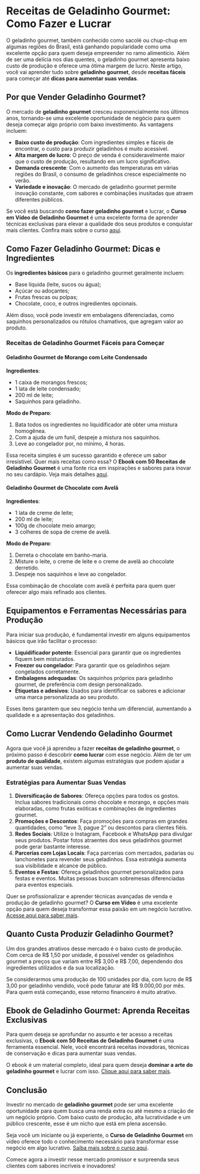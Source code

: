 
# Receitas de Geladinho Gourmet: Como Fazer e Lucrar

O geladinho gourmet, também conhecido como sacolé ou chup-chup em algumas regiões do Brasil, está ganhando popularidade como uma excelente opção para quem deseja empreender no ramo alimentício. Além de ser uma delícia nos dias quentes, o geladinho gourmet apresenta baixo custo de produção e oferece uma ótima margem de lucro. Neste artigo, você vai aprender tudo sobre **geladinho gourmet**, desde **receitas fáceis** para começar até **dicas para aumentar suas vendas**.

## Por que Vender Geladinho Gourmet?

O mercado de **geladinho gourmet** cresceu exponencialmente nos últimos anos, tornando-se uma excelente oportunidade de negócio para quem deseja começar algo próprio com baixo investimento. As vantagens incluem:

- **Baixo custo de produção**: Com ingredientes simples e fáceis de encontrar, o custo para produzir geladinhos é muito acessível.
- **Alta margem de lucro**: O preço de venda é consideravelmente maior que o custo de produção, resultando em um lucro significativo.
- **Demanda crescente**: Com o aumento das temperaturas em várias regiões do Brasil, o consumo de geladinhos cresce especialmente no verão.
- **Variedade e inovação**: O mercado de geladinho gourmet permite inovação constante, com sabores e combinações inusitadas que atraem diferentes públicos.

Se você está buscando **como fazer geladinho gourmet** e lucrar, o **Curso em Vídeo de Geladinho Gourmet** é uma excelente forma de aprender técnicas exclusivas para elevar a qualidade dos seus produtos e conquistar mais clientes. Confira mais sobre o curso [aqui](https://go.hotmart.com/W50133550U?src=btn-Github-Curso-Geladinho-Gourmet-Danusa-Nascimento).

## Como Fazer Geladinho Gourmet: Dicas e Ingredientes

Os **ingredientes básicos** para o geladinho gourmet geralmente incluem:

- Base líquida (leite, sucos ou água);
- Açúcar ou adoçantes;
- Frutas frescas ou polpas;
- Chocolate, coco, e outros ingredientes opcionais.

Além disso, você pode investir em embalagens diferenciadas, como saquinhos personalizados ou rótulos chamativos, que agregam valor ao produto.

### Receitas de Geladinho Gourmet Fáceis para Começar

#### Geladinho Gourmet de Morango com Leite Condensado

**Ingredientes**:
- 1 caixa de morangos frescos;
- 1 lata de leite condensado;
- 200 ml de leite;
- Saquinhos para geladinho.

**Modo de Preparo**:
1. Bata todos os ingredientes no liquidificador até obter uma mistura homogênea.
2. Com a ajuda de um funil, despeje a mistura nos saquinhos.
3. Leve ao congelador por, no mínimo, 4 horas.

Essa receita simples é um sucesso garantido e oferece um sabor irresistível. Quer mais receitas como essa? O **Ebook com 50 Receitas de Geladinho Gourmet** é uma fonte rica em inspirações e sabores para inovar no seu cardápio. Veja mais detalhes [aqui](https://go.hotmart.com/Q12109843X?src=Ebook-Github-Curso-Geladinho-Gourmet-Danusa-Nascimento).

#### Geladinho Gourmet de Chocolate com Avelã

**Ingredientes**:
- 1 lata de creme de leite;
- 200 ml de leite;
- 100g de chocolate meio amargo;
- 3 colheres de sopa de creme de avelã.

**Modo de Preparo**:
1. Derreta o chocolate em banho-maria.
2. Misture o leite, o creme de leite e o creme de avelã ao chocolate derretido.
3. Despeje nos saquinhos e leve ao congelador.

Essa combinação de chocolate com avelã é perfeita para quem quer oferecer algo mais refinado aos clientes.

## Equipamentos e Ferramentas Necessárias para Produção

Para iniciar sua produção, é fundamental investir em alguns equipamentos básicos que irão facilitar o processo:

- **Liquidificador potente**: Essencial para garantir que os ingredientes fiquem bem misturados.
- **Freezer ou congelador**: Para garantir que os geladinhos sejam congelados corretamente.
- **Embalagens adequadas**: Os saquinhos próprios para geladinho gourmet, de preferência com design personalizado.
- **Etiquetas e adesivos**: Usados para identificar os sabores e adicionar uma marca personalizada ao seu produto.

Esses itens garantem que seu negócio tenha um diferencial, aumentando a qualidade e a apresentação dos geladinhos.

## Como Lucrar Vendendo Geladinho Gourmet

Agora que você já aprendeu a fazer **receitas de geladinho gourmet**, o próximo passo é descobrir **como lucrar** com esse negócio. Além de ter um **produto de qualidade**, existem algumas estratégias que podem ajudar a aumentar suas vendas.

### Estratégias para Aumentar Suas Vendas

1. **Diversificação de Sabores**: Ofereça opções para todos os gostos. Inclua sabores tradicionais como chocolate e morango, e opções mais elaboradas, como frutas exóticas e combinações de ingredientes gourmet.
2. **Promoções e Descontos**: Faça promoções para compras em grandes quantidades, como “leve 3, pague 2” ou descontos para clientes fiéis.
3. **Redes Sociais**: Utilize o Instagram, Facebook e WhatsApp para divulgar seus produtos. Postar fotos atraentes dos seus geladinhos gourmet pode gerar bastante interesse.
4. **Parcerias com Lojas Locais**: Faça parcerias com mercados, padarias ou lanchonetes para revender seus geladinhos. Essa estratégia aumenta sua visibilidade e alcance de público.
5. **Eventos e Festas**: Ofereça geladinhos gourmet personalizados para festas e eventos. Muitas pessoas buscam sobremesas diferenciadas para eventos especiais.

Quer se profissionalizar e aprender técnicas avançadas de venda e produção de geladinho gourmet? O **Curso em Vídeo** é uma excelente opção para quem deseja transformar essa paixão em um negócio lucrativo. [Acesse aqui para saber mais](https://go.hotmart.com/W50133550U?src=btn-Github-Curso-Geladinho-Gourmet-Danusa-Nascimento).

## Quanto Custa Produzir Geladinho Gourmet?

Um dos grandes atrativos desse mercado é o baixo custo de produção. Com cerca de R$ 1,50 por unidade, é possível vender os geladinhos gourmet a preços que variam entre R$ 3,00 e R$ 7,00, dependendo dos ingredientes utilizados e da sua localização.

Se considerarmos uma produção de 100 unidades por dia, com lucro de R$ 3,00 por geladinho vendido, você pode faturar até R$ 9.000,00 por mês. Para quem está começando, esse retorno financeiro é muito atrativo.

## Ebook de Geladinho Gourmet: Aprenda Receitas Exclusivas

Para quem deseja se aprofundar no assunto e ter acesso a receitas exclusivas, o **Ebook com 50 Receitas de Geladinho Gourmet** é uma ferramenta essencial. Nele, você encontrará receitas inovadoras, técnicas de conservação e dicas para aumentar suas vendas.

O ebook é um material completo, ideal para quem deseja **dominar a arte do geladinho gourmet** e lucrar com isso. [Clique aqui para saber mais](https://go.hotmart.com/Q12109843X?src=Ebook-Github-Curso-Geladinho-Gourmet-Danusa-Nascimento).

## Conclusão

Investir no mercado de **geladinho gourmet** pode ser uma excelente oportunidade para quem busca uma renda extra ou até mesmo a criação de um negócio próprio. Com baixo custo de produção, alta lucratividade e um público crescente, esse é um nicho que está em plena ascensão.

Seja você um iniciante ou já experiente, o **Curso de Geladinho Gourmet** em vídeo oferece todo o conhecimento necessário para transformar esse negócio em algo lucrativo. [Saiba mais sobre o curso aqui](https://go.hotmart.com/W50133550U?src=btn-Github-Curso-Geladinho-Gourmet-Danusa-Nascimento).

Comece agora a investir nesse mercado promissor e surpreenda seus clientes com sabores incríveis e inovadores!
